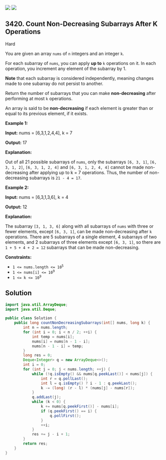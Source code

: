 [![](https://img.shields.io/github/stars/javadev/LeetCode-in-Java?label=Stars&style=flat-square)](https://github.com/javadev/LeetCode-in-Java)
[![](https://img.shields.io/github/forks/javadev/LeetCode-in-Java?label=Fork%20me%20on%20GitHub%20&style=flat-square)](https://github.com/javadev/LeetCode-in-Java/fork)

## 3420\. Count Non-Decreasing Subarrays After K Operations

Hard

You are given an array `nums` of `n` integers and an integer `k`.

For each subarray of `nums`, you can apply **up to** `k` operations on it. In each operation, you increment any element of the subarray by 1.

**Note** that each subarray is considered independently, meaning changes made to one subarray do not persist to another.

Return the number of subarrays that you can make **non-decreasing** after performing at most `k` operations.

An array is said to be **non-decreasing** if each element is greater than or equal to its previous element, if it exists.

**Example 1:**

**Input:** nums = [6,3,1,2,4,4], k = 7

**Output:** 17

**Explanation:**

Out of all 21 possible subarrays of `nums`, only the subarrays `[6, 3, 1]`, `[6, 3, 1, 2]`, `[6, 3, 1, 2, 4]` and `[6, 3, 1, 2, 4, 4]` cannot be made non-decreasing after applying up to k = 7 operations. Thus, the number of non-decreasing subarrays is `21 - 4 = 17`.

**Example 2:**

**Input:** nums = [6,3,1,3,6], k = 4

**Output:** 12

**Explanation:**

The subarray `[3, 1, 3, 6]` along with all subarrays of `nums` with three or fewer elements, except `[6, 3, 1]`, can be made non-decreasing after `k` operations. There are 5 subarrays of a single element, 4 subarrays of two elements, and 2 subarrays of three elements except `[6, 3, 1]`, so there are `1 + 5 + 4 + 2 = 12` subarrays that can be made non-decreasing.

**Constraints:**

*   <code>1 <= nums.length <= 10<sup>5</sup></code>
*   <code>1 <= nums[i] <= 10<sup>9</sup></code>
*   <code>1 <= k <= 10<sup>9</sup></code>

## Solution

```java
import java.util.ArrayDeque;
import java.util.Deque;

public class Solution {
    public long countNonDecreasingSubarrays(int[] nums, long k) {
        int n = nums.length;
        for (int i = 0; i < n / 2; ++i) {
            int temp = nums[i];
            nums[i] = nums[n - 1 - i];
            nums[n - 1 - i] = temp;
        }
        long res = 0;
        Deque<Integer> q = new ArrayDeque<>();
        int i = 0;
        for (int j = 0; j < nums.length; ++j) {
            while (!q.isEmpty() && nums[q.peekLast()] < nums[j]) {
                int r = q.pollLast();
                int l = q.isEmpty() ? i - 1 : q.peekLast();
                k -= (long) (r - l) * (nums[j] - nums[r]);
            }
            q.addLast(j);
            while (k < 0) {
                k += nums[q.peekFirst()] - nums[i];
                if (q.peekFirst() == i) {
                    q.pollFirst();
                }
                ++i;
            }
            res += j - i + 1;
        }
        return res;
    }
}
```